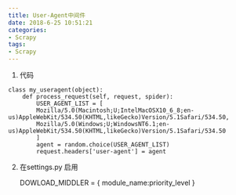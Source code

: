 ```yaml
---
title: User-Agent中间件
date: 2018-6-25 10:51:21
categories: 
- Scrapy
tags: 
- Scrapy
---
```

1. 代码


```
class my_useragent(object):
    def process_request(self, request, spider):
        USER_AGENT_LIST = [
        Mozilla/5.0(Macintosh;U;IntelMacOSX10_6_8;en-us)AppleWebKit/534.50(KHTML,likeGecko)Version/5.1Safari/534.50,
        Mozilla/5.0(Windows;U;WindowsNT6.1;en-us)AppleWebKit/534.50(KHTML,likeGecko)Version/5.1Safari/534.50
        ]
        agent = random.choice(USER_AGENT_LIST)
        request.headers['user-agent'] = agent 
```
2. 在settings.py 启用
 
    DOWLOAD_MIDDLER = {
        module_name:priority_level
} 

